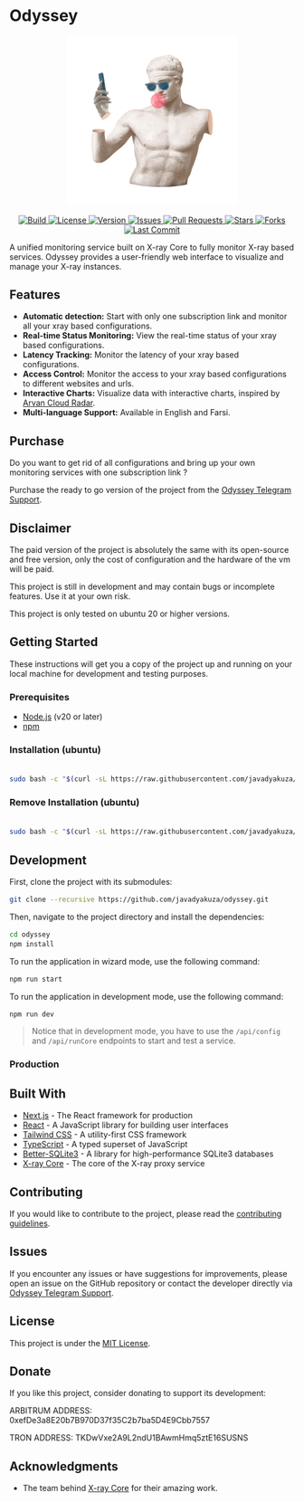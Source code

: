 # Odyssey

<p align="center">
  <img src="public/odyssey.png" alt="Odyssey Logo" width="300"/>
</p>

<p align="center">
  <a href="https://github.com/Javadyakuza/Odyssey/actions">
    <img src="https://img.shields.io/github/actions/workflow/status/Javadyakuza/Odyssey/ci.yml?branch=main&style=plastic" alt="Build"/>
  </a>
  <a href="https://github.com/Javadyakuza/Odyssey/blob/main/LICENSE">
    <img src="https://img.shields.io/github/license/Javadyakuza/Odyssey?style=plastic" alt="License"/>
  </a>
  <a href="https://github.com/Javadyakuza/Odyssey/blob/main/package.json">
    <img src="https://img.shields.io/github/package-json/v/Javadyakuza/Odyssey?style=plastic" alt="Version"/>
  </a>
  <a href="https://github.com/Javadyakuza/Odyssey/issues">
    <img src="https://img.shields.io/github/issues/Javadyakuza/Odyssey?style=plastic" alt="Issues"/>
  </a>
  <a href="https://github.com/Javadyakuza/Odyssey/pulls">
    <img src="https://img.shields.io/github/issues-pr/Javadyakuza/Odyssey?style=plastic" alt="Pull Requests"/>
  </a>
  <a href="https://github.com/Javadyakuza/Odyssey/stargazers">
    <img src="https://img.shields.io/github/stars/Javadyakuza/Odyssey?style=plastic" alt="Stars"/>
  </a>
  <a href="https://github.com/Javadyakuza/Odyssey/network/members">
    <img src="https://img.shields.io/github/forks/Javadyakuza/Odyssey?style=plastic" alt="Forks"/>
  </a>
  <a href="https://github.com/Javadyakuza/Odyssey/commits/main">
    <img src="https://img.shields.io/github/last-commit/Javadyakuza/Odyssey?style=plastic" alt="Last Commit"/>
  </a>
</p>

A unified monitoring service built on X-ray Core to fully monitor X-ray based services. Odyssey provides a user-friendly web interface to visualize and manage your X-ray instances.

## Features

- **Automatic detection:** Start with only one subscription link and monitor all your xray based configurations.
- **Real-time Status Monitoring:** View the real-time status of your xray based configurations.
- **Latency Tracking:** Monitor the latency of your xray based configurations.
- **Access Control:** Monitor the access to your xray based configurations to different websites and urls.
- **Interactive Charts:** Visualize data with interactive charts, inspired by [Arvan Cloud Radar](https://radar.arvancloud.ir).
- **Multi-language Support:** Available in English and Farsi.

## Purchase

Do you want to get rid of all configurations and bring up your own monitoring services with one subscription link ?

Purchase the ready to go version of the project from the [Odyssey Telegram Support](https://t.me/javad_yakuzaa).

## Disclaimer

The paid version of the project is absolutely the same with its open-source and free version, only the cost of configuration and the hardware of the vm will be paid.

This project is still in development and may contain bugs or incomplete features. Use it at your own risk.

This project is only tested on ubuntu 20 or higher versions.

## Getting Started

These instructions will get you a copy of the project up and running on your local machine for development and testing purposes.

### Prerequisites

- [Node.js](https://nodejs.org/) (v20 or later)
- [npm](https://www.npmjs.com/)

### Installation (ubuntu)

```bash

sudo bash -c "$(curl -sL https://raw.githubusercontent.com/javadyakuza/odyssey/main/install.sh)"

```

### Remove Installation (ubuntu)

```bash

sudo bash -c "$(curl -sL https://raw.githubusercontent.com/javadyakuza/odyssey/main/uninstall.sh)"

```

## Development

First, clone the project with its submodules:

```bash
git clone --recursive https://github.com/javadyakuza/odyssey.git
```

Then, navigate to the project directory and install the dependencies:

```bash
cd odyssey
npm install
```

To run the application in wizard mode, use the following command:

```bash
npm run start
```

To run the application in development mode, use the following command:

```bash
npm run dev
```

> Notice that in development mode, you have to use the `/api/config` and `/api/runCore` endpoints to start and test a service.

### Production

## Built With

- [Next.js](https://nextjs.org/) - The React framework for production
- [React](https://reactjs.org/) - A JavaScript library for building user interfaces
- [Tailwind CSS](https://tailwindcss.com/) - A utility-first CSS framework
- [TypeScript](https://www.typescriptlang.org/) - A typed superset of JavaScript
- [Better-SQLite3](https://github.com/WiseLibs/better-sqlite3) - A library for high-performance SQLite3 databases
- [X-ray Core](https://github.com/XTLS/Xray-core) - The core of the X-ray proxy service

## Contributing

If you would like to contribute to the project, please read the [contributing guidelines](CONTRIBUTING.md).

## Issues

If you encounter any issues or have suggestions for improvements, please open an issue on the GitHub repository or contact the developer directly via [Odyssey Telegram Support](https://t.me/javad_yakuzaa).

## License

This project is under the [MIT License](./LICENSE.md).

## Donate

If you like this project, consider donating to support its development:

ARBITRUM ADDRESS: 0xefDe3a8E20b7B970D37f35C2b7ba5D4E9Cbb7557

TRON ADDRESS: TKDwVxe2A9L2ndU1BAwmHmq5ztE16SUSNS

## Acknowledgments

- The team behind [X-ray Core](https://github.com/XTLS/Xray-core) for their amazing work.
